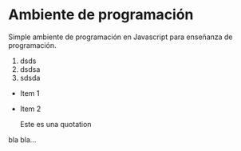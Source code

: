 # Ambiente de programación

Simple ambiente de programación en Javascript para enseñanza de programación.

1. dsds
2. dsdsa
3. sdsda

- Item 1
- Item 2

    Este es una quotation

bla bla...

